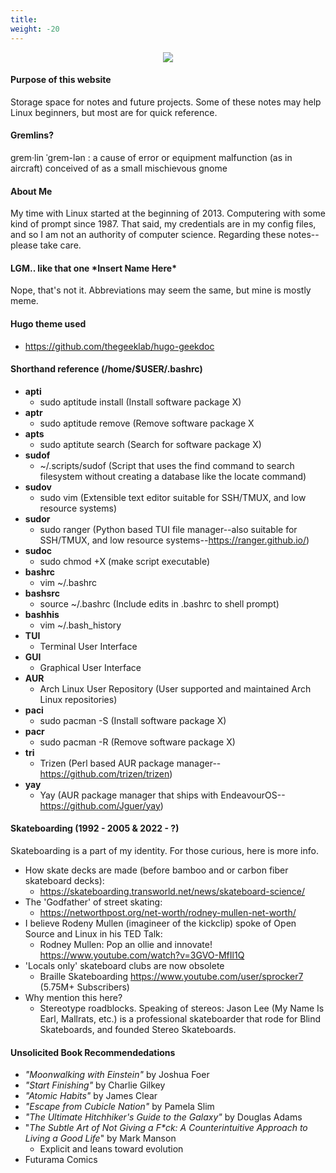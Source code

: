 ```yaml
---
title: 
weight: -20
---
```


<div style="text-align: center;">
<img src="https://i.imgur.com/WPzyGKS.gif"/>
</div>

#### Purpose of this website
Storage space for notes and future projects.  Some of these notes may help Linux beginners, but most are for quick reference.

#### Gremlins?
grem·lin ˈgrem-lən 
: a cause of error or equipment malfunction (as in aircraft) conceived of as a small mischievous gnome

#### About Me
My time with Linux started at the beginning of 2013. Computering with some kind of prompt since 1987. That said, my credentials are in my config files, and so I am not an authority of computer science.  Regarding these notes--please take care.

#### LGM.. like that one \*Insert Name Here\*
Nope, that's not it. Abbreviations may seem the same, but mine is mostly meme.

#### Hugo theme used
- https://github.com/thegeeklab/hugo-geekdoc

#### Shorthand reference (/home/$USER/.bashrc)
- **apti**
    - sudo aptitude install (Install software package X)
- **aptr**
    - sudo aptitude remove (Remove software package X
- **apts**
    - sudo aptitute search (Search for software package X)
- **sudof**
    - ~/.scripts/sudof (Script that uses the find command to search filesystem without creating a database like the locate command)
- **sudov**
    - sudo vim (Extensible text editor suitable for SSH/TMUX, and low resource systems)
- **sudor**
    - sudo ranger (Python based TUI file manager--also suitable for SSH/TMUX, and low resource systems--https://ranger.github.io/)
- **sudoc**
    - sudo chmod +X (make script executable)
- **bashrc**
    - vim ~/.bashrc
- **bashsrc**
    - source ~/.bashrc (Include edits in .bashrc to shell prompt)
- **bashhis**
    - vim ~/.bash_history
- **TUI**
    - Terminal User Interface
- **GUI**
    - Graphical User Interface
- **AUR**
    - Arch Linux User Repository (User supported and maintained Arch Linux repositories)
- **paci**
    - sudo pacman -S (Install software package X)
- **pacr**
    - sudo pacman -R (Remove software package X)
- **tri**
    - Trizen (Perl based AUR package manager--https://github.com/trizen/trizen)
- **yay**
    - Yay (AUR package manager that ships with EndeavourOS--https://github.com/Jguer/yay)

#### Skateboarding (1992 - 2005 & 2022 - ?)
Skateboarding is a part of my identity.  For those curious, here is more info.
- How skate decks are made (before bamboo and or carbon fiber skateboard decks):
    - https://skateboarding.transworld.net/news/skateboard-science/
- The 'Godfather' of street skating:
    - https://networthpost.org/net-worth/rodney-mullen-net-worth/
- I believe Rodeny Mullen (imagineer of the kickclip) spoke of Open Source and Linux in his TED Talk:
    - Rodney Mullen: Pop an ollie and innovate! https://www.youtube.com/watch?v=3GVO-MfIl1Q
- 'Locals only' skateboard clubs are now obsolete
    - Braille Skateboarding https://www.youtube.com/user/sprocker7 (5.75M+ Subscribers)
- Why mention this here?
    - Stereotype roadblocks.  Speaking of stereos: Jason Lee (My Name Is Earl, Mallrats, etc.) is a professional skateboarder that rode for Blind Skateboards, and founded Stereo Skateboards.

#### Unsolicited Book Recommendedations
- *"Moonwalking with Einstein"* by Joshua Foer
- *"Start Finishing"* by Charlie Gilkey
- *"Atomic Habits"* by James Clear
- *"Escape from Cubicle Nation"* by Pamela Slim
- *"The Ultimate Hitchhiker's Guide to the Galaxy"* by Douglas Adams
- "_The Subtle Art of Not Giving a F*ck: A Counterintuitive Approach to Living a Good Life_" by Mark Manson
    - Explicit and leans toward evolution
- Futurama Comics
